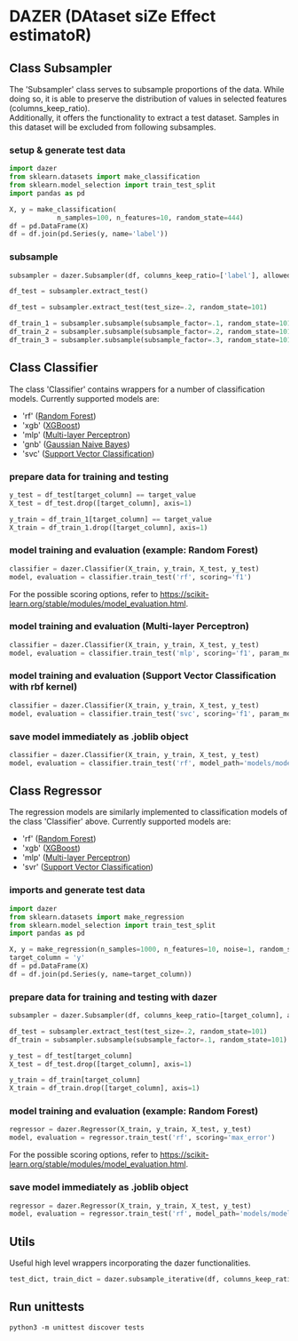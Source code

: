 # DAZER (DAtaset siZe Effect estimatoR)

## Class Subsampler
The 'Subsampler' class serves to subsample proportions of the data. While doing so, it is able to preserve the distribution of values in selected features (columns_keep_ratio). <br />
Additionally, it offers the functionality to extract a test dataset. Samples in this dataset will be excluded from following subsamples.

### setup & generate test data

```python
import dazer
from sklearn.datasets import make_classification
from sklearn.model_selection import train_test_split
import pandas as pd

X, y = make_classification(
            n_samples=100, n_features=10, random_state=444)
df = pd.DataFrame(X)
df = df.join(pd.Series(y, name='label'))
```

### subsample

```python
subsampler = dazer.Subsampler(df, columns_keep_ratio=['label'], allowed_deviation=.2)

df_test = subsampler.extract_test()

df_test = subsampler.extract_test(test_size=.2, random_state=101)

df_train_1 = subsampler.subsample(subsample_factor=.1, random_state=101)
df_train_2 = subsampler.subsample(subsample_factor=.2, random_state=101)
df_train_3 = subsampler.subsample(subsample_factor=.3, random_state=101)
```

## Class Classifier

The class 'Classifier' contains wrappers for a number of classification models. Currently supported models are:
- 'rf' (<a href="https://scikit-learn.org/stable/modules/generated/sklearn.ensemble.RandomForestClassifier.html" target="_blank">Random Forest</a>)
- 'xgb' (<a href="https://xgboost.readthedocs.io/en/stable/" target="_blank">XGBoost</a>)
- 'mlp' (<a href="https://scikit-learn.org/stable/modules/generated/sklearn.neural_network.MLPClassifier.html" target="_blank">Multi-layer Perceptron</a>)
- 'gnb' (<a href="https://scikit-learn.org/stable/modules/generated/sklearn.naive_bayes.GaussianNB.html" target="_blank">Gaussian Naive Bayes</a>)
- 'svc' (<a href="https://scikit-learn.org/stable/modules/generated/sklearn.svm.SVC.html" target="_blank">Support Vector Classification</a>)

### prepare data for training and testing

```python
y_test = df_test[target_column] == target_value
X_test = df_test.drop([target_column], axis=1)

y_train = df_train_1[target_column] == target_value
X_train = df_train_1.drop([target_column], axis=1)
```

### model training and evaluation (example: Random Forest)

```python
classifier = dazer.Classifier(X_train, y_train, X_test, y_test)
model, evaluation = classifier.train_test('rf', scoring='f1')
```

For the possible scoring options, refer to https://scikit-learn.org/stable/modules/model_evaluation.html.

### model training and evaluation (Multi-layer Perceptron)

```python
classifier = dazer.Classifier(X_train, y_train, X_test, y_test)
model, evaluation = classifier.train_test('mlp', scoring='f1', param_model={'solver': 'lbfgs', 'hidden_layer_sizes': (10, 5), 'random_state': 101, 'alpha': 1e-5, 'C': 1})
```

### model training and evaluation (Support Vector Classification with rbf kernel)

```python
classifier = dazer.Classifier(X_train, y_train, X_test, y_test)
model, evaluation = classifier.train_test('svc', scoring='f1', param_model={'kernel': 'rbf', 'C': 1, 'gamma': 2, 'random_state': 101})
```


### save model immediately as .joblib object

```python
classifier = dazer.Classifier(X_train, y_train, X_test, y_test)
model, evaluation = classifier.train_test('rf', model_path='models/model_1.joblib', scoring='f1')
```

## Class Regressor

The regression models are similarly implemented to classification models of the class 'Classifier' above.
Currently supported models are:
- 'rf' (<a href="https://scikit-learn.org/stable/modules/generated/sklearn.ensemble.RandomForestRegressor.html" target="_blank">Random Forest</a>)
- 'xgb' (<a href="https://xgboost.readthedocs.io/en/stable/" target="_blank">XGBoost</a>)
- 'mlp' (<a href="https://scikit-learn.org/stable/modules/generated/sklearn.neural_network.MLPRegressor.html" target="_blank">Multi-layer Perceptron</a>)
- 'svr' (<a href="https://scikit-learn.org/stable/modules/generated/sklearn.svm.SVR.html" target="_blank">Support Vector Classification</a>)

### imports and generate test data
```python
import dazer
from sklearn.datasets import make_regression
from sklearn.model_selection import train_test_split
import pandas as pd

X, y = make_regression(n_samples=1000, n_features=10, noise=1, random_state=444)
target_column = 'y'
df = pd.DataFrame(X)
df = df.join(pd.Series(y, name=target_column))
```

### prepare data for training and testing with dazer

```python
subsampler = dazer.Subsampler(df, columns_keep_ratio=[target_column], allowed_deviation=.2)

df_test = subsampler.extract_test(test_size=.2, random_state=101)
df_train = subsampler.subsample(subsample_factor=.1, random_state=101)

y_test = df_test[target_column]
X_test = df_test.drop([target_column], axis=1)

y_train = df_train[target_column]
X_train = df_train.drop([target_column], axis=1)
```

### model training and evaluation (example: Random Forest)

```python
regressor = dazer.Regressor(X_train, y_train, X_test, y_test)
model, evaluation = regressor.train_test('rf', scoring='max_error')
```

For the possible scoring options, refer to https://scikit-learn.org/stable/modules/model_evaluation.html.

### save model immediately as .joblib object

```python
regressor = dazer.Regressor(X_train, y_train, X_test, y_test)
model, evaluation = regressor.train_test('rf', model_path='models/model_1.joblib', scoring='max_error')
```



## Utils

Useful high level wrappers incorporating the dazer functionalities.

```python
test_dict, train_dict = dazer.subsample_iterative(df, columns_keep_ratio=[], allowed_deviation=.2, test_size=.2, random_states=[101, 102, 103, 104, 105], attempts=10000, ratios=[.2, .4, .6, .8, 1]):
```

## Run unittests

`python3 -m unittest discover tests`
